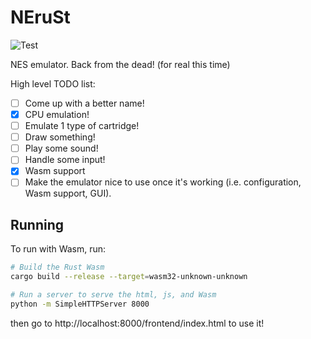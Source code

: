 # NEruSt
![Test](https://github.com/MarkMcCaskey/NEruSt/workflows/Test/badge.svg?branch=master)

NES emulator.  Back from the dead!  (for real this time)

High level TODO list:
- [ ] Come up with a better name!
- [x] CPU emulation!
- [ ] Emulate 1 type of cartridge!
- [ ] Draw something!
- [ ] Play some sound!
- [ ] Handle some input!
- [x] Wasm support
- [ ] Make the emulator nice to use once it's working (i.e. configuration, Wasm support, GUI).

## Running

To run with Wasm, run:

```sh
# Build the Rust Wasm
cargo build --release --target=wasm32-unknown-unknown

# Run a server to serve the html, js, and Wasm
python -m SimpleHTTPServer 8000
```

then go to http://localhost:8000/frontend/index.html to use it!
